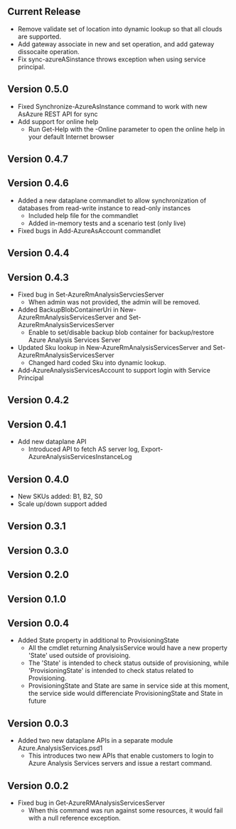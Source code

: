﻿<!--
    Please leave this section at the top of the change log.

    Changes for the current release should go under the section titled "Current Release", and should adhere to the following format:

    ## Current Release
    * Overview of change #1
        - Additional information about change #1
    * Overview of change #2
        - Additional information about change #2
        - Additional information about change #2
    * Overview of change #3
    * Overview of change #4
        - Additional information about change #4

    ## YYYY.MM.DD - Version X.Y.Z (Previous Release)
    * Overview of change #1
        - Additional information about change #1
-->
## Current Release
* Remove validate set of location into dynamic lookup so that all clouds are supported.
* Add gateway associate in new and set operation, and add gateway dissocaite operation.
* Fix sync-azureASinstance throws exception when using service principal.

## Version 0.5.0
* Fixed Synchronize-AzureAsInstance command to work with new AsAzure REST API for sync
* Add support for online help
    - Run Get-Help with the -Online parameter to open the online help in your default Internet browser
    
## Version 0.4.7

## Version 0.4.6
* Added a new dataplane commandlet to allow synchronization of databases from read-write instance to read-only instances 
    - Included help file for the commandlet
    - Added in-memory tests and a scenario test (only live)
* Fixed bugs in Add-AzureAsAccount commandlet 

## Version 0.4.4

## Version 0.4.3
* Fixed bug in Set-AzureRmAnalysisServciesServer
    - When admin was not provided, the admin will be removed.
* Added BackupBlobContainerUri in New-AzureRmAnalysisServicesServer and Set-AzureRmAnalysisServicesServer
    - Enable to set/disable backup blob container for backup/restore Azure Analysis Services Server
* Updated Sku lookup in New-AzureRmAnalysisServicesServer and Set-AzureRmAnalysisServicesServer
    - Changed hard coded Sku into dynamic lookup.
* Add-AzureAnalysisServicesAccount to support login with Service Principal

## Version 0.4.2

## Version 0.4.1
* Add new dataplane API
    - Introduced API to fetch AS server log, Export-AzureAnalysisServicesInstanceLog

## Version 0.4.0
* New SKUs added: B1, B2, S0
* Scale up/down support added

## Version 0.3.1

## Version 0.3.0

## Version 0.2.0

## Version 0.1.0

## Version 0.0.4
* Added State property in additional to ProvisioningState
    - All the cmdlet returning AnalysisService would have a new property 'State' used outside of provisioing.
    - The 'State' is intended to check status outside of provisioning, while 'ProvisioningState' is intended to check status related to Provisioning.
    - ProvisioningState and State are same in service side at this moment, the service side would differenciate ProvisioningState and State in future

## Version 0.0.3
* Added two new dataplane APIs in a separate module Azure.AnalysisServices.psd1
    - This introduces two new APIs that enable customers to login to Azure Analysis Services servers and issue a restart command.

## Version 0.0.2
* Fixed bug in Get-AzureRMAnalysisServicesServer
    - When this command was run against some resources, it would fail with a null reference exception.